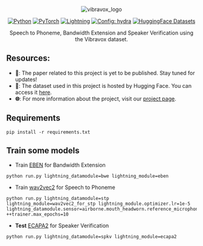 <div align="center">

![vibravox_logo](https://github.com/jhauret/vibravox/assets/53187038/549b8e16-208f-4321-8693-0fda996b9a78) 

<a href="https://www.python.org/"><img alt="Python" src="https://img.shields.io/badge/Python-3.12-3776AB?style=for-the-badge&logo=python&logoColor=white"></a>
<a href="https://pytorch.org"><img alt="PyTorch" src="https://img.shields.io/badge/-Pytorch 2.2-ee4c2c?style=for-the-badge&logo=pytorch&logoColor=white"></a>
<a href="https://pytorchlightning.ai/"><img alt="Lightning" src="https://img.shields.io/badge/-Lightning 2.2-792ee5?style=for-the-badge&logo=lightning&logoColor=white"></a>
<a href="https://hydra.cc/"><img alt="Config: hydra" src="https://img.shields.io/badge/-hydra 1.3-89b8cd?style=for-the-badge&logo=hydra&logoColor=white"></a>
<a href="https://huggingface.co/datasets"><img alt="HuggingFace Datasets" src="https://img.shields.io/badge/🤗%20Hugging%20Face%20Datasets-2.19-blue?style=for-the-badge&logo=🤗&logoColor=white"></a>



Speech to Phoneme, Bandwidth Extension and Speaker Verification using the Vibravox dataset.



</div>

## Resources:

- **📝**: The paper related to this project is yet to be published. Stay tuned for updates!  
- **🤗**: The dataset used in this project is hosted by Hugging Face. You can access it [here](https://huggingface.co/datasets/Cnam-LMSSC/vibravox).  
- **🌐**: For more information about the project, visit our [project page](https://vibravox.cnam.fr/).

## Requirements
```pip install -r requirements.txt```

## Train some models

- Train [EBEN](https://github.com/jhauret/eben) for Bandwidth Extension  
```
python run.py lightning_datamodule=bwe lightning_module=eben
```

- Train [wav2vec2](https://huggingface.co/facebook/wav2vec2-base-fr-voxpopuli-v2) for Speech to Phoneme  
```
python run.py lightning_datamodule=stp lightning_module=wav2vec2_for_stp lightning_module.optimizer.lr=1e-5 lightning_datamodule.sensor=airborne.mouth_headworn.reference_microphone ++trainer.max_epochs=10
```

- **Test** [ECAPA2](https://huggingface.co/Jenthe/ECAPA2) for Speaker Verification
```
python run.py lightning_datamodule=spkv lightning_module=ecapa2
```
